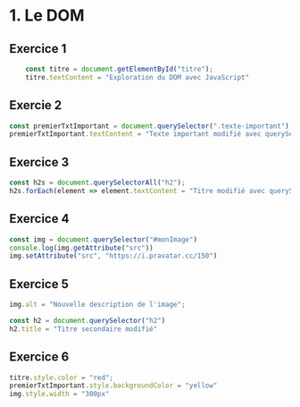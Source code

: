 # 1. Le DOM

## Exercice 1

```js
    const titre = document.getElementById("titre");
    titre.textContent = "Exploration du DOM avec JavaScript"
```

## Exercie 2

```js
const premierTxtImportant = document.querySelector(".texte-important");
premierTxtImportant.textContent = "Texte important modifié avec querySelector"
```
## Exercice 3

```js
const h2s = document.querySelectorAll("h2");
h2s.forEach(element => element.textContent = "Titre modifié avec querySelectorAll")
```

## Exercice 4

```js
const img = document.querySelector("#monImage")
console.log(img.getAttribute("src"))
img.setAttribute("src", "https://i.pravatar.cc/150")
```
## Exercice 5
```js
img.alt = "Nouvelle description de l'image";

const h2 = document.querySelector("h2")
h2.title = "Titre secondaire modifié"
```
## Exercice 6

```js
titre.style.color = "red";
premierTxtImportant.style.backgroundColor = "yellow"
img.style.width = "300px"
```